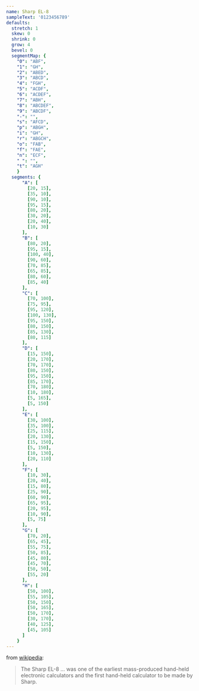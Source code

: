 ```yaml
---
name: Sharp EL-8
sampleText: '0123456789'
defaults:
  stretch: 1
  skew: 0
  shrink: 0
  grow: 4
  bevel: 0
  segmentMap: {
    "0": "ABF",
    "1": "GH",
    "2": "ABED",
    "3": "ABCD",
    "4": "FGH",
    "5": "ACDF",
    "6": "ACDEF",
    "7": "ABH",
    "8": "ABCDEF",
    "9": "ABCDF",
    "-": "",
    "s": "AFCD",
    "p": "ABGH",
    "i": "GH",
    "r": "ABGCH",
    "o": "FAB",
    "f": "FAE",
    "n": "ECF",
    " ": "",
    "t": "AGH"
    }
  segments: {
      "A": [
        [20, 15],
        [35, 10],
        [90, 10],
        [95, 15],
        [80, 20],
        [30, 20],
        [20, 40],
        [10, 30]
      ],
      "B": [
        [80, 20],
        [95, 15],
        [100, 40],
        [90, 60],
        [70, 85],
        [65, 85],
        [80, 60],
        [85, 40]
      ],
      "C": [
        [70, 100],
        [75, 95],
        [95, 120],
        [100, 130],
        [95, 150],
        [80, 150],
        [85, 130],
        [80, 115]
      ],
      "D": [
        [15, 150],
        [20, 170],
        [70, 170],
        [80, 150],
        [95, 150],
        [85, 170],
        [70, 180],
        [10, 180],
        [5, 165],
        [5, 150]
      ],
      "E": [
        [30, 100],
        [35, 100],
        [25, 115],
        [20, 130],
        [15, 150],
        [5, 150],
        [10, 130],
        [20, 110]
      ],
      "F": [
        [10, 30],
        [20, 40],
        [15, 80],
        [25, 90],
        [60, 90],
        [65, 95],
        [20, 95],
        [10, 90],
        [5, 75]
      ],
      "G": [
        [70, 20],
        [65, 45],
        [55, 75],
        [50, 85],
        [45, 80],
        [45, 70],
        [50, 50],
        [55, 20]
      ],
      "H": [
        [50, 100],
        [55, 105],
        [50, 150],
        [50, 165],
        [50, 170],
        [30, 170],
        [40, 125],
        [45, 105]
      ]
    }
---
```

from [wikipedia](https://en.wikipedia.org/wiki/Sharp_EL-8):

> The Sharp EL-8 ... was one of the earliest mass-produced hand-held  electronic calculators
> and the first hand-held calculator to be made by Sharp.  